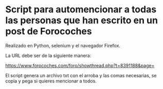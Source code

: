 # Script para automencionar a todas las personas que han escrito en un post de Forocoches
Realizado en Python, selenium y el navegador Firefox.

La URL debe ser de la siguiente manera:

https://www.forocoches.com/foro/showthread.php?t=8391188&page=

El script genera un archivo txt con el arroba y las comas necesarias, se copia y pega si quieres mencionar a todos.